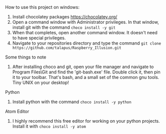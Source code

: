 How to use this project on windows:

1. Install chocolatey packages https://chocolatey.org/
1. Open a command window with Administrator privileges. In that window, install git with the command ``choco install -y git``
1. When that completes, open another command window. It doesn't need to have special privileges.
1. Navigate to your repositories directory and type the command ``git clone https://github.com/talapus/Raspberry_Illusion.git``

Some things to note

1. After installing choco and git, open your file manager and navigate to Program Files\Git and find the 'git-bash.exe' file. Double click it, then pin it to your toolbar. That's bash, and a small set of the common gnu tools. Tiny UNIX on your desktop!

Python

1. Install python with the command ``choco install -y python``

Atom Editor

1. I highly recommend this free editor for working on your python projects. Install it with ``choco install -y atom``
